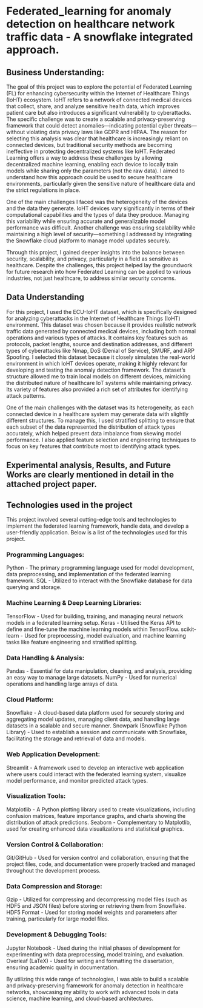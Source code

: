 # Federated_learning for anomaly detection on healthcare network traffic data - A snowflake integrated approach.

## Business Understanding:
The goal of this project was to explore the potential of Federated Learning (FL) for enhancing cybersecurity within the Internet of Healthcare Things (IoHT) ecosystem. IoHT refers to a network of connected medical devices that collect, share, and analyze sensitive health data, which improves patient care but also introduces a significant vulnerability to cyberattacks. The specific challenge was to create a scalable and privacy-preserving framework that could detect anomalies—indicating potential cyber threats—without violating data privacy laws like GDPR and HIPAA. The reason for selecting this analysis was clear that healthcare is increasingly reliant on connected devices, but traditional security methods are becoming ineffective in protecting decentralized systems like IoHT. Federated Learning offers a way to address these challenges by allowing decentralized machine learning, enabling each device to locally train models while sharing only the parameters (not the raw data). I aimed to understand how this approach could be used to secure healthcare environments, particularly given the sensitive nature of healthcare data and the strict regulations in place.

One of the main challenges I faced was the heterogeneity of the devices and the data they generate. IoHT devices vary significantly in terms of their computational capabilities and the types of data they produce. Managing this variability while ensuring accurate and generalizable model performance was difficult. Another challenge was ensuring scalability while maintaining a high level of security—something I addressed by integrating the Snowflake cloud platform to manage model updates securely.

Through this project, I gained deeper insights into the balance between security, scalability, and privacy, particularly in a field as sensitive as healthcare. Despite the challenges, this project helped lay the groundwork for future research into how Federated Learning can be applied to various industries, not just healthcare, to address similar security concerns.


## Data Understanding

For this project, I used the ECU-IoHT dataset, which is specifically designed for analyzing cyberattacks in the Internet of Healthcare Things (IoHT) environment. This dataset was chosen because it provides realistic network traffic data generated by connected medical devices, including both normal operations and various types of attacks. It contains key features such as protocols, packet lengths, source and destination addresses, and different types of cyberattacks like Nmap, DoS (Denial of Service), SMURF, and ARP Spoofing. I selected this dataset because it closely simulates the real-world environment in which IoHT devices operate, making it highly relevant for developing and testing the anomaly detection framework. The dataset’s structure allowed me to train local models on different devices, mimicking the distributed nature of healthcare IoT systems while maintaining privacy. Its variety of features also provided a rich set of attributes for identifying attack patterns.

One of the main challenges with the dataset was its heterogeneity, as each connected device in a healthcare system may generate data with slightly different structures. To manage this, I used stratified splitting to ensure that each subset of the data represented the distribution of attack types accurately, which helped prevent data imbalance from skewing model performance. I also applied feature selection and engineering techniques to focus on key features that contribute most to identifying attack types.

## Experimental analysis, Results, and Future Works are clearly mentioned in detail in the attached project paper.

## Technologies used in the project
This project involved several cutting-edge tools and technologies to implement the federated learning framework, handle data, and develop a user-friendly application. Below is a list of the technologies used for this project.

### Programming Languages:
Python - The primary programming language used for model development, data preprocessing, and implementation of the federated learning framework.
SQL - Utilized to interact with the Snowflake database for data querying and storage.

### Machine Learning & Deep Learning Libraries:
TensorFlow - Used for building, training, and managing neural network models in a federated learning setup.
Keras - Utilised the Keras API to define and fine-tune the machine learning models within TensorFlow.
scikit-learn - Used for preprocessing, model evaluation, and machine learning tasks like feature engineering and stratified splitting.

### Data Handling & Analysis:
Pandas - Essential for data manipulation, cleaning, and analysis, providing an easy way to manage large datasets.
NumPy - Used for numerical operations and handling large arrays of data.

### Cloud Platform:
Snowflake - A cloud-based data platform used for securely storing and aggregating model updates, managing client data, and handling large datasets in a scalable and secure manner.
Snowpark (Snowflake Python Library) - Used to establish a session and communicate with Snowflake, facilitating the storage and retrieval of data and models.

### Web Application Development:
Streamlit - A framework used to develop an interactive web application where users could interact with the federated learning system, visualize model performance, and monitor predicted attack types.

### Visualization Tools:
Matplotlib - A Python plotting library used to create visualizations, including confusion matrices, feature importance graphs, and charts showing the distribution of attack predictions.
Seaborn - Complementary to Matplotlib, used for creating enhanced data visualizations and statistical graphics.

### Version Control & Collaboration:
Git/GitHub - Used for version control and collaboration, ensuring that the project files, code, and documentation were properly tracked and managed throughout the development process.

### Data Compression and Storage:
Gzip - Utilized for compressing and decompressing model files (such as HDF5 and JSON files) before storing or retrieving them from Snowflake.
HDF5 Format - Used for storing model weights and parameters after training, particularly for large model files.

### Development & Debugging Tools:

Jupyter Notebook - Used during the initial phases of development for experimenting with data preprocessing, model training, and evaluation.
Overleaf (LaTeX) - Used for writing and formatting the dissertation, ensuring academic quality in documentation.

By utilizing this wide range of technologies, I was able to build a scalable and privacy-preserving framework for anomaly detection in healthcare networks, showcasing my ability to work with advanced tools in data science, machine learning, and cloud-based architectures.
